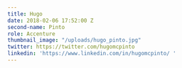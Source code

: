 ```yaml
---
title: Hugo
date: 2018-02-06 17:52:00 Z
second-name: Pinto
role: Accenture
thumbnail_image: "/uploads/hugo_pinto.jpg"
twitter: https://twitter.com/hugomcpinto
linkedin: 'https://www.linkedin.com/in/hugomcpinto/ '
---
```


